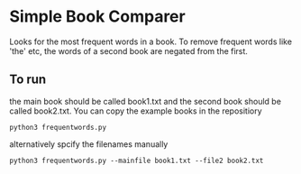 # Simple Book Comparer
Looks for the most frequent words in a book. To remove frequent words like 'the' etc, the words of a second book are negated from the first.

## To run

the main book should be called book1.txt and the second book should be called book2.txt. You can copy the example books in the repositiory

```
python3 frequentwords.py
```

alternatively spcify the filenames manually

```
python3 frequentwords.py --mainfile book1.txt --file2 book2.txt
```
